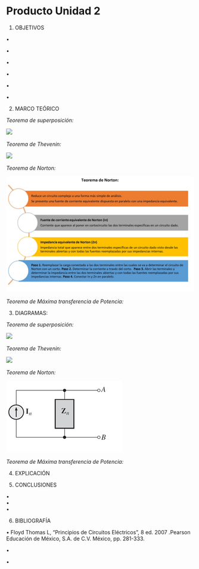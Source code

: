 # Producto Unidad 2
1. OBJETIVOS

• 

•

• 
 

•	

• 

•	


2. MARCO TEÓRICO

*Teorema de superposición:*

![](img/)

*Teorema de Thevenin:*

![](img/)

*Teorema de Norton:*

![](img/marco3.jpg)

*Teorema de Máxima transferencia de Potencia:*


3. DIAGRAMAS:

*Teorema de superposición:*

![](img/)

*Teorema de Thevenin:*

![](img/)

*Teorema de Norton:*

![](img/diagrama3.jpg)

*Teorema de Máxima transferencia de Potencia:*


4. EXPLICACIÓN




5. CONCLUSIONES

•	
•	
•	 

6. BIBLIOGRAFÍA

•	Floyd Thomas L, “Principios de Circuitos Eléctricos”, 8 ed. 2007 .Pearson Educación de México, S.A. de C.V. México, pp. 281-333.

• 

• 
